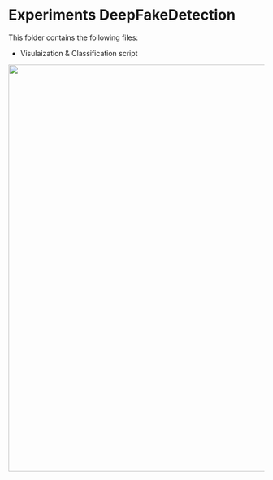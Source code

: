 # Experiments DeepFakeDetection
This folder contains the following files:
 <ul>
  <li>Visulaization & Classification script</li>
</ul> 
<img align="center" src="imgs/100_deep.png" width="800"/>


